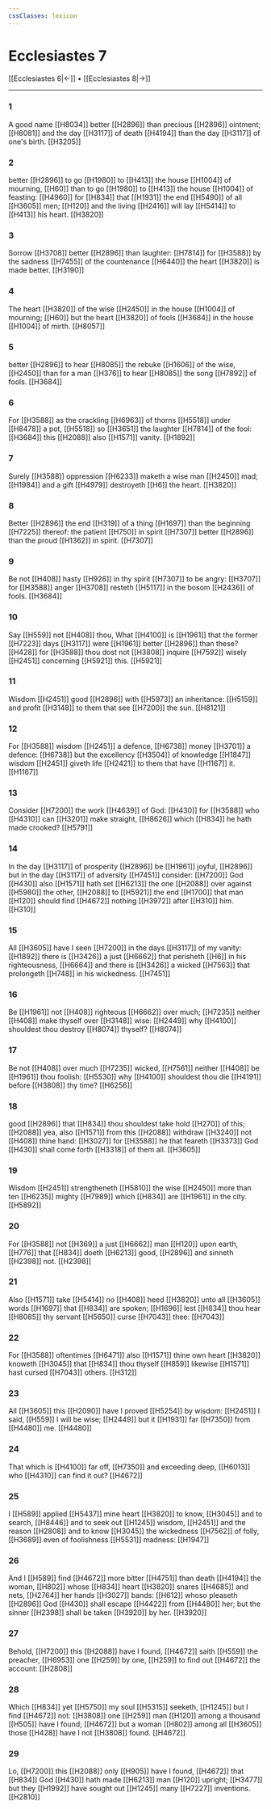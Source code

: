 ```yaml
---
cssClasses: lexicon
---
```

# Ecclesiastes 7

[[Ecclesiastes 6|←]] • [[Ecclesiastes 8|→]]

---

### 1
A good name [[H8034]] better [[H2896]] than precious [[H2896]] ointment; [[H8081]] and the day [[H3117]] of death [[H4194]] than the day [[H3117]] of one's birth. [[H3205]]

### 2
better [[H2896]] to go [[H1980]] to [[H413]] the house [[H1004]] of mourning, [[H60]] than to go [[H1980]] to [[H413]] the house [[H1004]] of feasting: [[H4960]] for [[H834]] that [[H1931]] the end [[H5490]] of all [[H3605]] men; [[H120]] and the living [[H2416]] will lay [[H5414]] to [[H413]] his heart. [[H3820]]

### 3
Sorrow [[H3708]] better [[H2896]] than laughter: [[H7814]] for [[H3588]] by the sadness [[H7455]] of the countenance [[H6440]] the heart [[H3820]] is made better. [[H3190]]

### 4
The heart [[H3820]] of the wise [[H2450]] in the house [[H1004]] of mourning; [[H60]] but the heart [[H3820]] of fools [[H3684]] in the house [[H1004]] of mirth. [[H8057]]

### 5
better [[H2896]] to hear [[H8085]] the rebuke [[H1606]] of the wise, [[H2450]] than for a man [[H376]] to hear [[H8085]] the song [[H7892]] of fools. [[H3684]]

### 6
For [[H3588]] as the crackling [[H6963]] of thorns [[H5518]] under [[H8478]] a pot, [[H5518]] so [[H3651]] the laughter [[H7814]] of the fool: [[H3684]] this [[H2088]] also [[H1571]] vanity. [[H1892]]

### 7
Surely [[H3588]] oppression [[H6233]] maketh a wise man [[H2450]] mad; [[H1984]] and a gift [[H4979]] destroyeth [[H6]] the heart. [[H3820]]

### 8
Better [[H2896]] the end [[H319]] of a thing [[H1697]] than the beginning [[H7225]] thereof: the patient [[H750]] in spirit [[H7307]] better [[H2896]] than the proud [[H1362]] in spirit. [[H7307]]

### 9
Be not [[H408]] hasty [[H926]] in thy spirit [[H7307]] to be angry: [[H3707]] for [[H3588]] anger [[H3708]] resteth [[H5117]] in the bosom [[H2436]] of fools. [[H3684]]

### 10
Say [[H559]] not [[H408]] thou, What [[H4100]] is [[H1961]] that the former [[H7223]] days [[H3117]] were [[H1961]] better [[H2896]] than these? [[H428]] for [[H3588]] thou dost not [[H3808]] inquire [[H7592]] wisely [[H2451]] concerning [[H5921]] this. [[H5921]]

### 11
Wisdom [[H2451]] good [[H2896]] with [[H5973]] an inheritance: [[H5159]] and profit [[H3148]] to them that see [[H7200]] the sun. [[H8121]]

### 12
For [[H3588]] wisdom [[H2451]] a defence, [[H6738]] money [[H3701]] a defence: [[H6738]] but the excellency [[H3504]] of knowledge [[H1847]] wisdom [[H2451]] giveth life [[H2421]] to them that have [[H1167]] it. [[H1167]]

### 13
Consider [[H7200]] the work [[H4639]] of God: [[H430]] for [[H3588]] who [[H4310]] can [[H3201]] make straight, [[H8626]] which [[H834]] he hath made crooked? [[H5791]]

### 14
In the day [[H3117]] of prosperity [[H2896]] be [[H1961]] joyful, [[H2896]] but in the day [[H3117]] of adversity [[H7451]] consider: [[H7200]] God [[H430]] also [[H1571]] hath set [[H6213]] the one [[H2088]] over against [[H5980]] the other, [[H2088]] to [[H5921]] the end [[H1700]] that man [[H120]] should find [[H4672]] nothing [[H3972]] after [[H310]] him. [[H310]]

### 15
All [[H3605]] have I seen [[H7200]] in the days [[H3117]] of my vanity: [[H1892]] there is [[H3426]] a just [[H6662]] that perisheth [[H6]] in his righteousness, [[H6664]] and there is [[H3426]] a wicked [[H7563]] that prolongeth [[H748]] in his wickedness. [[H7451]]

### 16
Be [[H1961]] not [[H408]] righteous [[H6662]] over much; [[H7235]] neither [[H408]] make thyself over [[H3148]] wise: [[H2449]] why [[H4100]] shouldest thou destroy [[H8074]] thyself? [[H8074]]

### 17
Be not [[H408]] over much [[H7235]] wicked, [[H7561]] neither [[H408]] be [[H1961]] thou foolish: [[H5530]] why [[H4100]] shouldest thou die [[H4191]] before [[H3808]] thy time? [[H6256]]

### 18
good [[H2896]] that [[H834]] thou shouldest take hold [[H270]] of this; [[H2088]] yea, also [[H1571]] from this [[H2088]] withdraw [[H3240]] not [[H408]] thine hand: [[H3027]] for [[H3588]] he that feareth [[H3373]] God [[H430]] shall come forth [[H3318]] of them all. [[H3605]]

### 19
Wisdom [[H2451]] strengtheneth [[H5810]] the wise [[H2450]] more than ten [[H6235]] mighty [[H7989]] which [[H834]] are [[H1961]] in the city. [[H5892]]

### 20
For [[H3588]] not [[H369]] a just [[H6662]] man [[H120]] upon earth, [[H776]] that [[H834]] doeth [[H6213]] good, [[H2896]] and sinneth [[H2398]] not. [[H2398]]

### 21
Also [[H1571]] take [[H5414]] no [[H408]] heed [[H3820]] unto all [[H3605]] words [[H1697]] that [[H834]] are spoken; [[H1696]] lest [[H834]] thou hear [[H8085]] thy servant [[H5650]] curse [[H7043]] thee: [[H7043]]

### 22
For [[H3588]] oftentimes [[H6471]] also [[H1571]] thine own heart [[H3820]] knoweth [[H3045]] that [[H834]] thou thyself [[H859]] likewise [[H1571]] hast cursed [[H7043]] others. [[H312]]

### 23
All [[H3605]] this [[H2090]] have I proved [[H5254]] by wisdom: [[H2451]] I said, [[H559]] I will be wise; [[H2449]] but it [[H1931]] far [[H7350]] from [[H4480]] me. [[H4480]]

### 24
That which is [[H4100]] far off, [[H7350]] and exceeding deep, [[H6013]] who [[H4310]] can find it out? [[H4672]]

### 25
I [[H589]] applied [[H5437]] mine heart [[H3820]] to know, [[H3045]] and to search, [[H8446]] and to seek out [[H1245]] wisdom, [[H2451]] and the reason [[H2808]] and to know [[H3045]] the wickedness [[H7562]] of folly, [[H3689]] even of foolishness [[H5531]] madness: [[H1947]]

### 26
And I [[H589]] find [[H4672]] more bitter [[H4751]] than death [[H4194]] the woman, [[H802]] whose [[H834]] heart [[H3820]] snares [[H4685]] and nets, [[H2764]] her hands [[H3027]] bands: [[H612]] whoso pleaseth [[H2896]] God [[H430]] shall escape [[H4422]] from [[H4480]] her; but the sinner [[H2398]] shall be taken [[H3920]] by her. [[H3920]]

### 27
Behold, [[H7200]] this [[H2088]] have I found, [[H4672]] saith [[H559]] the preacher, [[H6953]] one [[H259]] by one, [[H259]] to find out [[H4672]] the account: [[H2808]]

### 28
Which [[H834]] yet [[H5750]] my soul [[H5315]] seeketh, [[H1245]] but I find [[H4672]] not: [[H3808]] one [[H259]] man [[H120]] among a thousand [[H505]] have I found; [[H4672]] but a woman [[H802]] among all [[H3605]] those [[H428]] have I not [[H3808]] found. [[H4672]]

### 29
Lo, [[H7200]] this [[H2088]] only [[H905]] have I found, [[H4672]] that [[H834]] God [[H430]] hath made [[H6213]] man [[H120]] upright; [[H3477]] but they [[H1992]] have sought out [[H1245]] many [[H7227]] inventions. [[H2810]]